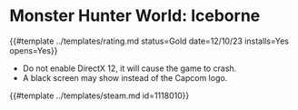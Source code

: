 # Monster Hunter World: Iceborne

{{#template ../templates/rating.md status=Gold date=12/10/23 installs=Yes opens=Yes}}

- Do not enable DirectX 12, it will cause the game to crash.
- A black screen may show instead of the Capcom logo.

{{#template ../templates/steam.md id=1118010}}
